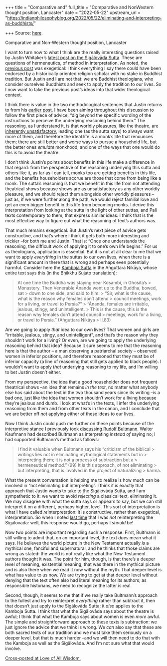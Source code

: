 +++
title = "Comparative and"
full_title = "Comparative and NonWestern thought position, Lancaster"
date = "2022-05-22"
upstream_url = "https://indianphilosophyblog.org/2022/05/22/eliminating-and-interpreting-as-buddhists/"

+++
Source: [here](https://indianphilosophyblog.org/2022/05/22/eliminating-and-interpreting-as-buddhists/).

Comparative and Non-Western thought position, Lancaster

I want to turn now to what I think are the really interesting questions raised by Justin Whitaker’s [latest post on the Sigālovāda Sutta](https://www.buddhistdoor.net/features/a-conversation-on-the-householder-life-today). These are questions of hermeneutics, of method in interpretation. As noted, the [previous post](https://loveofallwisdom.com/blog/2022/05/does-the-sigalovada-sutta-prohibit-attending-the-theatre/) was exegetical: I think everything I say there could have been endorsed by a historically oriented religion scholar with no stake in Buddhist tradition. But Justin and I are not that: we are Buddhist theologians, who consider ourselves Buddhists and seek to apply the tradition to our lives. So I now want to take the previous post’s ideas into that wider theological context.

I think there is value in the two methodological sentences that Justin returns to from his [earlier post](https://www.buddhistdoor.net/features/book-review-douglass-smiths-a-handbook-of-early-buddhist-wisdom/). I have been aiming throughout this discussion to follow the first piece of advice, “dig beyond the specific wording of the instructions to perceive the underlying reasoning behind them.” The reasoning, as I understand it, is that worldly pleasures, like the theatre, are [inherently unsatisfactory](https://loveofallwisdom.com/blog/2021/12/are-we-taking-up-the-suttas-view-of-household-life/), leading one (as the sutta says) to always want more of them, and therefore the ideal life is a monk’s life that renounces them; there are still better and worse ways to pursue a household life, but the better ones *emulate* monkhood, and one of the ways that one would do this is to avoid the theatre.

I don’t think Justin’s points about benefits in this life make a difference in that regard: from the perspective of the reasoning underlying this sutta and others like it, as far as I can tell, monks too are getting benefits in this life, and the benefits householders accrue are those that come from being like a monk. The sutta’s reasoning is that we benefit in this life from not attending theatrical shows because shows are as unsatisfactory as any other worldly pleasure, and we should reject them alongside other worldly pleasures – just as, if we were further along the path, we would reject familial love and get an even bigger benefit in this life from becoming monks. I derive this interpretation from looking at the sutta in the light of other suttas, and Pali texts contemporary to them, that express similar ideas. I think that is the most effective way to figure out what the reasoning of text’s authors was.

That much remains exegetical. But Justin’s next piece of advice gets constructive, and that’s where I think it gets both more interesting and trickier –for both me and Justin. That is: “Once one understands the reasoning, the difficult work of applying it to one’s own life begins.” For us as theologians, application is essential. But it is not at all clear to me that we want to apply *everything* in the suttas to our own lives, when there is a significant amount in there that is wrong and perhaps even potentially harmful. Consider here the [Kamboja Sutta](https://suttacentral.net/an4.80/en/sujato) in the Aṅguttara Nikāya, whose entire text says this (in the Bhikkhu Sujato translation):

> At one time the Buddha was staying near Kosambi, in Ghosita’s > Monastery. Then Venerable Ānanda went up to the Buddha, bowed, sat > down to one side, and said to him: >
> “Sir, what is the cause, what is the reason why females don’t attend > council meetings, work for a living, or travel to Persia?” >
> “Ānanda, females are irritable, jealous, stingy, and unintelligent. > This is the cause, this is the reason why females don’t attend council > meetings, work for a living, or travel to Persia.” (Aṅguttara Nikāya > II.83)

Are we going to apply *that* idea to our own lives? That women and girls are “irritable, jealous, stingy, and unintelligent”, and that’s the reason why they shouldn’t work for a living? Or even, are we going to apply the underlying reasoning behind that idea? Because it sure seems to me that the reasoning here is that the author – a man observing a patriarchal society – observed women in inferior positions, and therefore reasoned that they must be of inferior capacity (a line of reasoning that still gets applied to black people). I wouldn’t want to apply *that* underlying reasoning to my life, and I’m willing to bet Justin doesn’t either.

From my perspective, the idea that a good householder does not frequent theatrical shows –an idea that remains *in the text*, no matter what anybody else has said about the text in the two thousand years since its writing –is a bad one, just like the idea that women shouldn’t work for a living because they’re jealous and dumb. I look at what’s in the texts, I infer the underlying reasoning from them and from other texts in the canon, and I conclude that we are better off *not* applying either of these ideas to our lives.

Now I think Justin could push me further on these points because of the interpretive stance I previously took [discussing Rudolf Bultmann](https://loveofallwisdom.com/blog/2020/11/bultmann-for-buddhists/). Walter Kaufmann had described Bultmann as interpreting *instead of* saying no; I had supported Bultmann’s method as follows:

> I find it valuable when Bultmann says his “criticism of the biblical > writings lies not in eliminating mythological statements but in > interpreting them; it is not a process of subtraction but a > hermeneutical method.” (99) It is this approach, of not eliminating > but interpreting, that is involved in the project of naturalizing > karma.

What the present conversation is helping me to realize is how much can be involved in “not eliminating but interpreting”. I think it is exactly that approach that Justin wants to take to the Sigālovāda Sutta, and I am sympathetic to it: we want to avoid *rejecting* a classical text, eliminating it. We may disagree with what the sutta says or appears to say, but we can still interpret it on a different, perhaps higher, level. This sort of interpretation is what I have called *re*interpretation: it is constructive, rather than exegetical, interpretation. So when I noted [last time](https://loveofallwisdom.com/blog/2022/05/does-the-sigalovada-sutta-prohibit-attending-the-theatre/) that I was *not* reinterpreting the Sigālovāda: well, this response would go, perhaps I *should* be!

Now two points are important regarding such a response. First, Bultmann is still willing to admit that, on an important level, the text *does* mean what it says. He believes the world picture in the New Testament actually *is* a mythical one, fanciful and supernatural, and he thinks that those claims are wrong as stated: the world is not really like what the New Testament authors thought it was. The point for him, though, is that there’s a deeper level of meaning, existential meaning, that was there in the mythical picture and is also there when we read it now without the myth. That deeper level is what has value to us now. We are trying to get at that deeper level without denying that the text often also had literal meaning for its authors; as responsible historians, we need to recognize the latter is real.

Second, though, it seems to me that if we really take Bultmann’s approach to the fullest and try to reinterpret *everything* rather than subtract it, then that doesn’t just apply to the Sigālovāda Sutta; it *also* applies to the Kamboja Sutta. I think that what the Sigālovāda says about the theatre is awful; I think that what the Kamboja says about women is even *more* awful. The simple and straightforward approach to these texts is subtraction: we just ignore the advice that we think is wrong. We *can* also say that these are both sacred texts of our tradition and we must take them seriously on a deeper level, but that is much harder –and we will then need to do that with the Kamboja as well as the Sigālovāda. And I’m not sure what that would involve.

[Cross-posted at Love of All Wisdom.](https://loveofallwisdom.com/blog/2022/05/eliminating-and-interpreting-as-buddhists)
